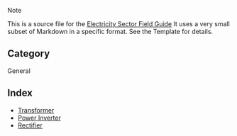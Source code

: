 > [!NOTE] 
> This is a source file for the [Electricity Sector Field Guide](https://grahamlea.github.io/Electricity-Sector-Field-Guide/)
> It uses a very small subset of Markdown in a specific format. See the Template for details.

## Category
General

## Index
- [Transformer](Transformer.md)
- [Power Inverter](Power_Inverter.md)
- [Rectifier](Rectifier.md)
